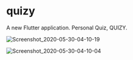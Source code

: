 # quizy

A new Flutter application. Personal Quiz, QUIZY.

![Screenshot_2020-05-30-04-10-19](https://user-images.githubusercontent.com/47376002/83311507-12bfa900-a22d-11ea-8b8b-8a932a01f69f.png)

![Screenshot_2020-05-30-04-10-04](https://user-images.githubusercontent.com/47376002/83311510-13f0d600-a22d-11ea-93f8-abcba3b5828b.png)
